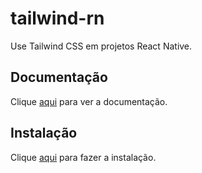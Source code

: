 # tailwind-rn

Use Tailwind CSS em projetos React Native.

## Documentação

Clique [aqui](https://github.com/vadimdemedes/tailwind-rn) para ver a documentação.

## Instalação

Clique [aqui](https://www.npmjs.com/package/tailwind-rn) para fazer a instalação.